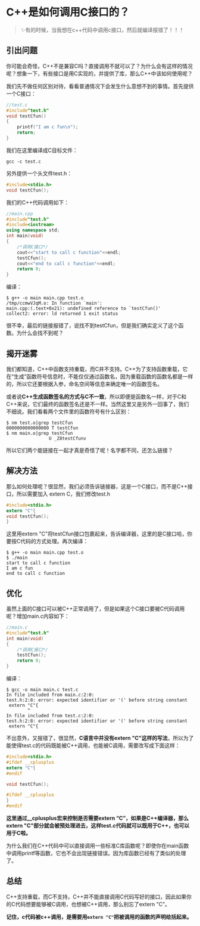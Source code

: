 # C++是如何调用C接口的？
> ✨有的时候，当我想在c++代码中调用c接口，然后就编译报错了！！！

## 引出问题
你可能会奇怪，C++不是兼容C吗？直接调用不就可以了？为什么会有这样的情况呢？想象一下，有些接口是用C实现的，并提供了库，那么C++中该如何使用呢？

我们先不做任何区别对待，看看普通情况下会发生什么意想不到的事情。首先提供一个C接口：

```c
//test.c
#include"test.h"
void testCfun()
{
    printf("I am c fun\n");
    return;
}
```

我们在这里编译成C目标文件：

```shell
gcc -c test.c
```

另外提供一个头文件test.h：

```c
#include<stdio.h>
void testCfun();
```

我们的C++代码调用如下：

```cpp
//main.cpp
#include"test.h"
#include<iostream>
using namespace std;
int main(void)
{
    /*调用C接口*/
    cout<<"start to call c function"<<endl;
    testCfun();
    cout<<"end to call c function"<<endl;
    return 0;
}
```

编译：

```shell
$ g++ -o main main.cpp test.o
/tmp/ccmwVJqM.o: In function `main':
main.cpp:(.text+0x21): undefined reference to `testCfun()'
collect2: error: ld returned 1 exit status
```

很不幸，最后的链接报错了，说找不到testCfun，但是我们确实定义了这个函数。为什么会找不到呢？

## 揭开迷雾

我们都知道，C++中函数支持重载，而C并不支持。C++为了支持函数重载，它在“生成”函数符号信息时，不能仅仅通过函数名，因为重载函数的函数名都是一样的，所以它还要根据入参，命名空间等信息来确定唯一的函数签名。

或者说**C++生成函数签名的方式与C不一致**，所以即便是函数名一样，对于C和C++来说，它们最终的函数签名还是不一样。当然这里又是另外一回事了，我们不细说。我们看看两个文件里的函数符号有什么区别：

```shell
$ nm test.o|grep testCfun
0000000000000000 T testCfun
$ nm main.o|grep testCfun
                U _Z8testCfunv
```

所以它们两个能链接在一起才真是奇怪了呢！名字都不同，还怎么链接？

## 解决方法

那么如何处理呢？很显然，我们必须告诉链接器，这是一个C接口，而不是C++接口，所以需要加入 extern C，我们修改test.h

```c
#include<stdio.h>
extern "C"{
void testCfun();
}
```

这里用extern "C"将testCfun接口包裹起来，告诉编译器，这里的是C接口哈，你要按C代码的方式处理。再次编译：

```shell
$ g++ -o main main.cpp test.o
$ ./main
start to call c function
I am c fun
end to call c function
```

## 优化

虽然上面的C接口可以被C++正常调用了，但是如果这个C接口要被C代码调用呢？增加main.c内容如下：

```c
//main.c
#include"test.h"
int main(void)
{
    /*调用C接口*/
    testCfun();
    return 0;
}
```

编译：

```shell
$ gcc -o main main.c test.c
In file included from main.c:2:0:
test.h:2:8: error: expected identifier or '(' before string constant
 extern "C"{
        ^
In file included from test.c:2:0:
test.h:2:8: error: expected identifier or '(' before string constant
 extern "C"{
```

不出意外，又报错了，很显然，**C语言中并没有extern "C"这样的写法**，所以为了能使得test.c的代码既能被C++调用，也能被C调用，需要改写成下面这样：

```c
#include<stdio.h>
#ifdef __cplusplus
extern "C"{
#endif

void testCfun();

#ifdef __cplusplus
}
#endif
```

**这里通过__cplusplus宏来控制是否需要extern “C”，如果是C++编译器，那么extern "C"部分就会被预处理进去，这样test.c代码就可以既用于C++，也可以用于C啦。**

为什么我们在C++代码中可以直接调用一些标准C库函数呢？即使你在main函数中调用printf等函数，它也不会出现链接错误。因为库函数已经有了类似的处理了。

## 总结

C++支持重载，而C不支持，C++并不能直接调用C代码写好的接口，因此如果你的C代码想要能够被C调用，也想被C++调用，那么别忘了extern "C"。

**记住，c代码被c++调用，是需要用`extern "C"`把被调用的函数的声明给括起来。**









